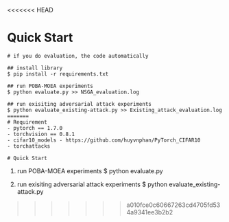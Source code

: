 <<<<<<< HEAD
# Quick Start

```
# if you do evaluation, the code automatically 

## install library 
$ pip install -r requirements.txt

## run POBA-MOEA experiments
$ python evaluate.py >> NSGA_evaluation.log

## run exisiting adversarial attack experiments
$ python evaluate_existing-attack.py >> Existing_attack_evaluation.log
=======
# Requirement
- pytorch == 1.7.0
- torchvision == 0.8.1
- cifar10_models - https://github.com/huyvnphan/PyTorch_CIFAR10
- torchattacks

# Quick Start

```
1. run POBA-MOEA experiments
$ python evaluate.py

2. run exisiting adversarial attack experiments
$ python evaluate_existing-attack.py
>>>>>>> a010fce0c60667263cd4705fd534a9341ee3b2b2

```